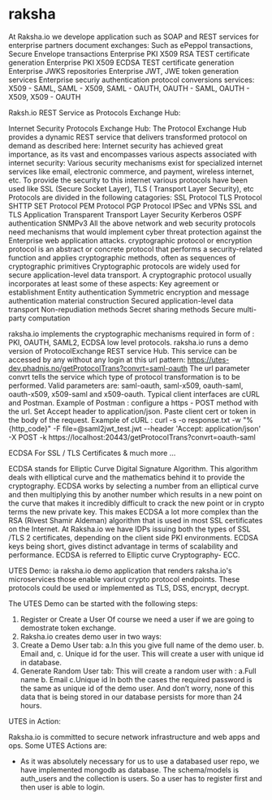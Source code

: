 # raksha

At Raksha.io we develope application such as SOAP and REST services for enterprise partners document exchanges:
Such as ePeppol transactions, Secure Envelope transactions Enterprise PKI X509 RSA TEST certificate generation
Enterprise PKI X509 ECDSA TEST certificate generation Enterprise JWKS repositories
Enterprise JWT, JWE token generation services Enterprise securiy authentication protocol conversions services:
X509 - SAML, SAML - X509, SAML - OAUTH, OAUTH - SAML, OAUTH - X509, X509 - OAUTH

Raksh.io REST Service as Protocols Exchange Hub:

Internet Security Protocols Exchange Hub: The Protocol Exchange Hub provides a dynamic REST service that delivers transformed protocol on demand as described here: Internet security has achieved great importance, as its vast and encompasses various aspects associated with internet security:
Various security mechanisms exist for specialized internet services like email, electronic commerce, and payment, wireless internet, etc.
To provide the security to this internet various protocols have been used like SSL (Secure Socket Layer), TLS ( Transport Layer Security), etc
Protocols are divided in the following catagories:
SSL Protocol
TLS Protocol
SHTTP
SET Protocol
PEM Protocol
PGP Protocol
IPSec and VPNs
SSL and TLS
Application Transparent Transport Layer Security
Kerberos
OSPF authentication
SNMPv3
All the above network and web security protocols need
mechanisms that would implement cyber threat protection
against the Enterprise web application attacks.
cryptographic protocol or encryption protocol is an
abstract or concrete protocol that performs a security-related
function and applies cryptographic methods, often as sequences
of cryptographic primitives
Cryptographic protocols are widely used for secure application-level
data transport. A cryptographic protocol usually incorporates at
least some of these aspects:
Key agreement or establishment
Entity authentication
Symmetric encryption and message authentication material construction
Secured application-level data transport
Non-repudiation methods
Secret sharing methods
Secure multi-party computation

raksha.io implements the cryptographic mechanisms required in form of : PKI, OAUTH, SAML2, ECDSA low level protocols. 
raksha.io runs a demo version of ProtocolExchange REST service Hub. This service can be accessed by any without any 
login at this url pattern: https://utes-dev.phadnis.no/getProtocolTrans?convrt=saml-oauth The url parameter convrt 
tells the service which type of protocol transformation is to be performed. Valid parameters are: 
saml-oauth, saml-x509, oauth-saml, oauth-x509, x509-saml and x509-oauth. 
Typical client interfaces are cURL and Postman. Example of Postman : 
configure a https - POST method with the url. Set Accept header to application/json. 
Paste client cert or token in the body of the request. Example of cURL : 
curl -s -o response.txt -w "%{http_code}" -F file=@saml2jwt_test.jwt 
--header 'Accept: application/json' -X POST -k https://localhost:20443/getProtocolTrans?convrt=oauth-saml

ECDSA For SSL / TLS Certificates & much more …

ECDSA stands for Elliptic Curve Digital Signature Algorithm. This algorithm deals with elliptical curve 
and the mathematics behind it to provide the cryptography. ECDSA works by selecting a number from an 
elliptical curve and then multiplying this by another number which results in a new point on the curve 
that makes it incredibly difficult to crack the new point or in crypto terms the new private key. 
This makes ECDSA a lot more complex than the RSA (Rivest Shamir Aldeman) algorithm that is used in 
most SSL certificates on the Internet. At Raksha.io we have IDPs issuing both the types of SSL /TLS 2 
certificates, depending on the client side PKI environments. ECDSA keys being short, gives distinct 
advantage in terms of scalability and performance. ECDSA is referred to Elliptic curve Cryptography- ECC.


UTES Demo: ia raksha.io demo application that renders raksha.io's microservices those enable variout
crypto protocol endpoints. These protocols could be used or implemented as TLS, DSS, encrypt, decrypt.

The UTES Demo can be started with the following steps:

1. Register or Create a User
Of course we need a user if we are going to demostrate token exchange.
1. Raksha.io creates demo user in two ways:
2. Create a Demo User tab:
  a.In this you give full name of the demo user.
  b. Email and,
  c. Unique id for the user.
  This will create a user with unique id in
  database.
3. Generate Random User tab:
 This will create a random user with :
  a.Full name
  b. Email
  c.Unique id
In both the cases the required password is
the same as unique id of the demo user.
And don’t worry, none of this data that is
being stored in our database persists for more
than 24 hours.

UTES in Action:

Raksha.io is committed to secure network infrastructure and web apps and ops. Some UTES Actions are:
  * As it was absolutely necessary for us to use a databased user repo, we have implemented mongodb as database. The
    schema/models is auth_users and the collection is users. So a user has to register first and then user is able to login.
 
